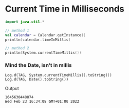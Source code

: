 # Current Time in Milliseconds

```kotlin
import java.util.*

// method 1
val calendar = Calendar.getInstance()
println(calendar.timeInMillis)

// method 2
println(System.currentTimeMillis())
```

### Mind the Date, isn't in millis

```
Log.d(TAG, System.currentTimeMillis().toString())
Log.d(TAG, Date().toString())
```

Output

```
1645630448874
Wed Feb 23 16:34:08 GMT+01:00 2022
```
